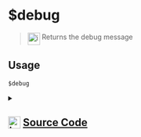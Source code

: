 # $debug
> <img align="top" src="https://upload.wikimedia.org/wikipedia/commons/thumb/e/e4/Infobox_info_icon.svg/160px-Infobox_info_icon.svg.png?20150409153300" alt="image" width="25" height="auto"> Returns the debug message
## Usage
```
$debug
```
<details>
<summary>
    
## <img align="top" src="https://cdn4.iconfinder.com/data/icons/iconsimple-logotypes/512/github-512.png" alt="image" width="25" height="auto">  [Source Code](https://github.com/tryforge/ForgeScript-V2/blob/main/src/native/debug.ts)
    
</summary>
    
```ts
import { NativeFunction, Return } from "../structures"

export default new NativeFunction({
    name: "$debug",
    description: "Returns the debug message",
    unwrap: false,
    execute(ctx) {
        return Return.success(ctx.runtime.extras)
    }
})
```
    
</details>